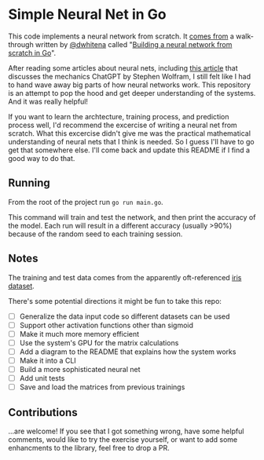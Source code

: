 # Simple Neural Net in Go

This code implements a neural network from scratch. It [comes from](https://github.com/dwhitena/gophernet) a walk-through written by [@dwhitena](https://github.com/dwhitena) called "[Building a neural network from scratch in Go](https://datadan.io/blog/neural-net-with-go)". 

After reading some articles about neural nets, including [this article](https://writings.stephenwolfram.com/2023/02/what-is-chatgpt-doing-and-why-does-it-work/) that discusses the mechanics ChatGPT by Stephen Wolfram, I still felt like I had to hand wave away big parts of how neural networks work. This repository is an attempt to pop the hood and get deeper understanding of the systems. And it was really helpful!

If you want to learn the archtecture, training process, and prediction process well, I'd recommend the excercise of writing a neural net from scratch. What this excercise didn't give me was the practical mathematical understanding of neural nets that I think is needed. So I guess I'll have to go get that somewhere else. I'll come back and update this README if I find a good way to do that.

## Running

From the root of the project run `go run main.go`. 

This command will train and test the network, and then print the accuracy of the model. Each run will result in a different accuracy (usually >90%) because of the random seed to each training session.

## Notes

The training and test data comes from the apparently oft-referenced [iris dataset](https://archive.ics.uci.edu/ml/datasets/iris).

There's some potential directions it might be fun to take this repo:
- [ ] Generalize the data input code so different datasets can be used
- [ ] Support other activation functions other than sigmoid
- [ ] Make it much more memory efficient
- [ ] Use the system's GPU for the matrix calculations
- [ ] Add a diagram to the README that explains how the system works
- [ ] Make it into a CLI
- [ ] Build a more sophisticated neural net
- [ ] Add unit tests
- [ ] Save and load the matrices from previous trainings

## Contributions

...are welcome! If you see that I got something wrong, have some helpful comments, would like to try the exercise yourself, or want to add some enhancments to the library, feel free to drop a PR.
